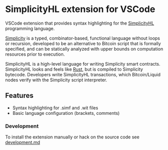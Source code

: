 # SimplicityHL extension for VSCode

VSCode extension that provides syntax highlighting for the [SimplicityHL](https://github.com/BlockstreamResearch/SimplicityHL) programming language.

[Simplicity](https://github.com/BlockstreamResearch/simplicity) is a typed, combinator-based, functional language without loops or recursion, developed to be an alternative to Bitcoin script that is formally specified, and can be statically analyzed with upper bounds on computation resources prior to execution.

SimplicityHL is a high-level language for writing Simplicity smart contracts. SimplicityHL looks and feels like [Rust](https://www.rust-lang.org), but is compiled to Simplicity bytecode. Developers write SimplicityHL transactions, which Bitcoin/Liquid nodes verify with the Simplicity script interpreter.

## Features

- Syntax highlighting for .simf and .wit files
- Basic language configuration (brackets, comments)

### Development

To install the extension manually or hack on the source code see [development.md](docs/development.md)
